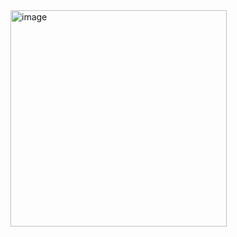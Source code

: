 <img width="346" alt="image" src="https://github.com/user-attachments/assets/a65aa339-7999-4b48-96bc-f4d072e86c77" />
